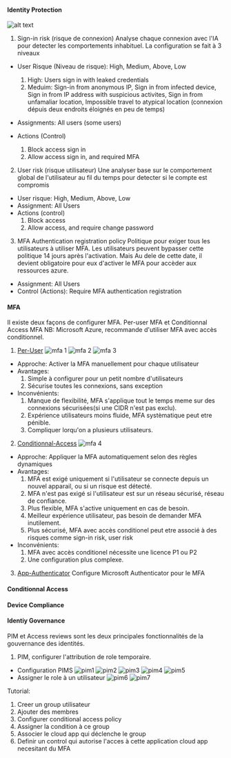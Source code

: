 #### Identity Protection
![alt text](images/IdentityProtection.png)
1. Sign-in risk (risque de connexion)
Analyse chaque connexion avec l'IA pour detecter les comportements inhabituel. La configuration se fait à 3 niveaux
- User Risque (Niveau de risque): High, Medium, Above, Low
  1. High: Users sign in with leaked credentials
  2. Meduim: Sign-in from anonymous IP, Sign in from infected device, Sign in from IP address with suspicious activites, Sign in from unfamaliar location, Impossible travel to atypical location (connexion dépuis deux endroits éloignés en peu de temps)

- Assignments: All users (some users)
- Actions (Control)
  1. Block access sign in
  2. Allow access sign in, and required MFA

2. User risk (risque utilisateur)
Une analyser base sur le comportement global de l'utilisateur au fil du temps pour detecter si le compte est compromis
- User risque: High, Medium, Above, Low
- Assignment: All Users
- Actions (control)
  1. Block access
  2. Allow access, and require change password

3. MFA Authentication registration policy
Politique pour exiger tous les utilisateurs à utiliser MFA. Les utilisateurs peuvent bypasser cette politique 14 jours après l'activation. Mais Au dele de cette date, il devient obligatoire pour eux d'activer le MFA pour accèder aux ressources azure. 
- Assignment: All Users
- Control (Actions): Require MFA authentication registration


#### MFA
Il existe deux façons de configurer MFA. Per-user MFA et Conditionnal Access MFA
NB: Microsoft Azure, recommande d'utiliser MFA avec accès conditionnel. 
1. [Per-User](https://learn.microsoft.com/en-us/entra/identity/authentication/howto-mfa-userstates)
![mfa 1](images/MFA-PER-USER1.png)
![mfa 2](images/MFA-PER-USER2.png)
![mfa 3](images/MFA-PER-USER3.png)
- Approche: Activer la MFA manuellement pour chaque utilisateur
- Avantages: 
  1. Simple à configurer pour un petit nombre d'utilisateurs
  2. Sécurise toutes les connexions, sans exception
- Inconvénients:
  1. Manque de flexibilité, MFA s'applique tout le temps meme sur des connexions sécurisées(si une CIDR n'est pas exclu).
  2. Expérience utilisateurs moins fluide, MFA systèmatique peut etre pénible. 
  3. Compliquer lorqu'on a plusieurs utilisateurs.
2. [Conditionnal-Access](https://learn.microsoft.com/en-us/entra/id-protection/howto-identity-protection-configure-mfa-policy)
![mfa 4](images/MFA-CONTIONAL-ACCESS.png)
- Approche: Appliquer la MFA automatiquement selon des règles dynamiques
- Avantages: 
  1. MFA est exigé uniquement si l'utilisateur se connecte depuis un nouvel apparail, ou si un risque est détecté. 
  2. MFA n'est pas exigé si l'utilisateur est sur un réseau sécurisé, réseau de confiance.
  3. Plus flexible, MFA s'active uniquement en cas de besoin.
  4. Meilleur expérience utilisateur, pas besoin de demander MFA inutilement. 
  5. Plus sécurisé, MFA avec accès conditionel peut etre associé à des risques comme sign-in risk, user risk
- Inconvénients:
  1. MFA avec accès conditionel nécessite une licence P1 ou P2
  2. Une configuration plus complexe.

3. [App-Authenticator](https://support.microsoft.com/fr-fr/account-billing/comment-ajouter-vos-comptes-%C3%A0-microsoft-authenticator-92544b53-7706-4581-a142-30344a2a2a57) Configure Microsoft Authenticator pour le MFA

#### Conditionnal Access
#### Device Compliance
#### Identiy Governance
PIM et Access reviews sont les deux principales fonctionnalités de la gouvernance des identités.
1. PIM, configurer l'attribution de role temporaire. 
- Configuration PIMS
![pim1](images/PIM1.png)
![pim2](images/PIM2.png)
![pim3](images/PIM3.png)
![pim4](images/PIM4.png)
![pim5](images/PIM5.png)
- Assigner le role à un utilisateur
![pim6](images/PIM6.png)
![pim7](images/PIM7.png)


Tutorial:
1. Creer un group utilisateur
2. Ajouter des membres
3. Configurer conditional access policy
4. Assigner la condition à ce group
5. Associer le cloud app qui déclenche le group
6. Definir un control qui autorise l'acces à cette application cloud app necesitant du MFA 